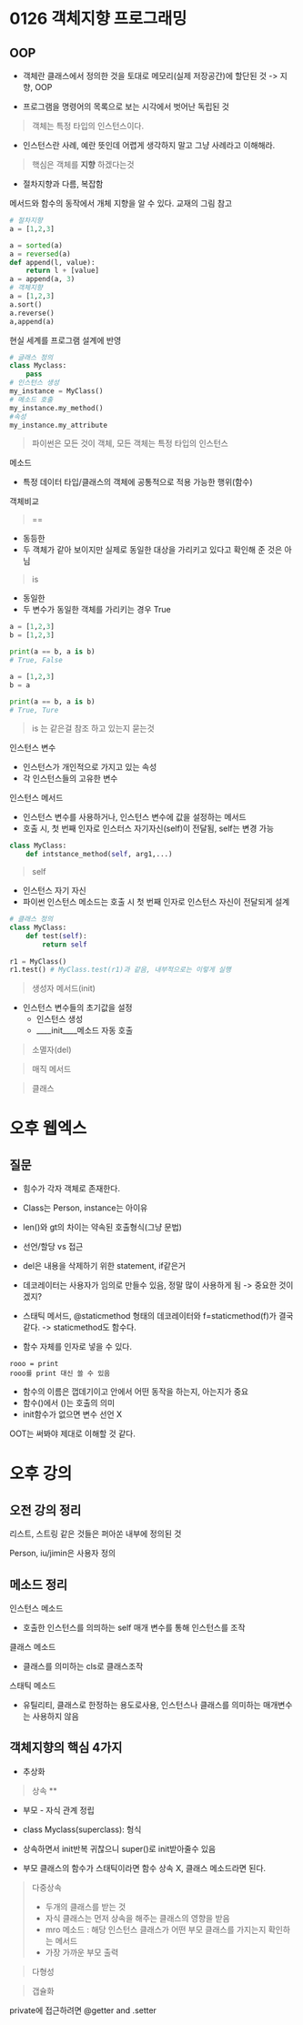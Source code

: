 # 0126 객체지향 프로그래밍

## OOP

- 객체란 클래스에서 정의한 것을 토대로 메모리(실제 저장공간)에 할단된 것 -> 지향, OOP

- 프로그램을 명령어의 목록으로 보는 시각에서 벗어난 독립된 것

> 객체는 특정 타입의 인스턴스이다.

- 인스턴스란 사례, 예란 뜻인데 어렵게 생각하지 말고 그냥 사례라고 이해해라.

> 핵심은 객체를 __지향__ 하겠다는것

- 절차지향과 다름, 복잡함

메서드와 함수의 동작에서 개체 지향을 알 수 있다. 교재의 그림 참고

```python
# 절차지향
a = [1,2,3]

a = sorted(a)
a = reversed(a)
def append(l, value):
    return l + [value]
a = append(a, 3)
# 객체지향
a = [1,2,3]
a.sort()
a.reverse()
a,append(a)
```

현실 세계를 프로그램 설계에 반영

```python
# 글래스 정의
class Myclass:
    pass
# 인스턴스 생성
my_instance = MyClass()
# 메소드 호출
my_instance.my_method()
#속성
my_instance.my_attribute
```

> 파이썬은 모든 것이 객체, 모든 객체는 특정 타입의 인스턴스

메소드

- 특정 데이터 타입/클래스의 객체에 공통적으로 적용 가능한 행위(함수)

객체비교

> ==

- 동등한
- 두 객체가 같아 보이지만 실제로 동일한 대상을 가리키고 있다고 확인해 준 것은 아님

> is

- 동일한
- 두 변수가 동일한 객체를 가리키는 경우 True

```python
a = [1,2,3]
b = [1,2,3]

print(a == b, a is b)
# True, False

a = [1,2,3]
b = a

print(a == b, a is b)
# True, Ture
```

> is 는 같은걸 참조 하고 있는지 묻는것

인스턴스 변수

- 인스턴스가 개인적으로 가지고 있는 속성
- 각 인스턴스들의 고유한 변수

인스턴스 메서드

- 인스턴스 변수를 사용하거나, 인스턴스 변수에 값을 설정하는 메서드
- 호출 시, 첫 번째 인자로 인스터스 자기자신(self)이 전달됨, self는 변경 가능

```python
class MyClass:
    def intstance_method(self, arg1,...)
```

> self

- 인스턴스 자기 자신
- 파이썬 인스턴스 메소드는 호출 시 첫 번째 인자로 인스턴스 자신이 전달되게 설계

```python
# 클래스 정의
class MyClass:
    def test(self):
        return self
    
r1 = MyClass()
r1.test() # MyClass.test(r1)과 같음, 내부적으로는 이렇게 실행
```

> 생성자 메서드(init)

- 인스턴스 변수들의 초기값을 설정
  - 인스턴스 생성
  - ____init____메소드 자동 호출

> 소멸자(del)

> 매직 메서드

> 클래스

# 오후 웹엑스 

## 질문 

- 힘수가 각자 객체로 존재한다.

- Class는 Person, instance는 아이유

- len()와 gt의 차이는 약속된 호출형식(그냥 문법)
- 선언/할당 vs 접근
- del은 내용을 삭제하기 위한 statement,  if같은거
- 데코레이터는 사용자가 임의로 만들수 있음, 정말 많이 사용하게 됨 -> 중요한 것이겠지?
- 스태틱 메서드, @staticmethod 형태의 데코레이터와 f=staticmethod(f)가 결국 같다. -> staticmethod도 함수다.
- 함수 자체를 인자로 넣을 수 있다. 

```pyhon
rooo = print
rooo를 print 대신 쓸 수 있음
```

- 함수의 이름은 껍데기이고 안에서 어떤 동작을 하는지, 아는지가 중요
- 함수()에서 ()는 호출의 의미
- init함수가 없으면 변수 선언 X

OOT는 써봐야 제대로 이해할 것 같다.

# 오후 강의

## 오전 강의 정리

리스트, 스트링 같은 것들은 퍼아쏜 내부에 정의된 것

Person, iu/jimin은 사용자 정의

## 메소드 정리

인스턴스 메소드

- 호출한 인스턴스를 의믜하는 self 매개 변수를 통해 인스턴스를 조작

클래스 메소드

- 클래스를 의미하는 cls로 클래스조작

스태틱 메소드

- 유틸리티, 클래스로 한정하는 용도로사용, 인스턴스나 클래스를 의미하는 매개변수는 사용하지 않음

## 객체지향의 핵심 4가지

- 추상화

>  상속 **

- 부모 - 자식 관계 정립

- class Myclass(superclass): 헝식

- 상속하면서 init반복 귀찮으니 super()로 init받아줄수 있음
- 부모 클래스의 함수가 스태틱이라면 함수 상속 X, 클래스 메소드라면 된다.

> 다중상속
>
> - 두개의 클래스를 받는 것
> - 자식 클래스는 먼저 상속을 해주는 클래스의 영향을 받음
> -  mro 메소드 : 해당 인스턴스 클래스가 어떤 부모 클래스를 가지는지 확인하는 메서드
> - 가장 가까운 부모 출력

> 다형성

> 갭슐화

private에 접근하려면 @getter  and  .setter